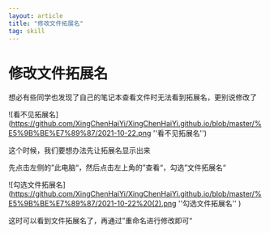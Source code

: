 ```yaml
---
layout: article 
title: "修改文件拓展名"
tag: skill
---
```


# 修改文件拓展名

想必有些同学也发现了自己的笔记本查看文件时无法看到拓展名，更别说修改了

![看不见拓展名](https://github.com/XingChenHaiYi/XingChenHaiYi.github.io/blob/master/%E5%9B%BE%E7%89%87/2021-10-22.png ''看不见拓展名'')

这个时候，我们要想办法先让拓展名显示出来

先点击左侧的”此电脑“，然后点击左上角的”查看“，勾选”文件拓展名“

![勾选文件拓展名](https://github.com/XingChenHaiYi/XingChenHaiYi.github.io/blob/master/%E5%9B%BE%E7%89%87/2021-10-22%20(2).png ''勾选文件拓展名'' )

这时可以看到文件拓展名了，再通过”重命名进行修改即可“

